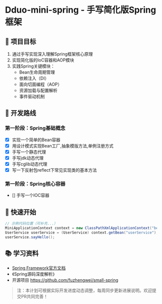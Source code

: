 # Dduo-mini-spring - 手写简化版Spring框架

## 🎯 项目目标
1. 通过手写实现深入理解Spring框架核心原理
2. 实现简化版的IoC容器和AOP模块
3. 实践Spring关键模块：
   - Bean生命周期管理
   - 依赖注入（DI）
   - 面向切面编程（AOP）
   - 资源加载与配置解析
   - 事件驱动机制

## 📅 开发路线

### 第一阶段：Spring基础概念
- [x] 实现一个简单的Bean容器
- [x] 用设计模式实现Bean工厂,抽象模版方法,单例注册方式
- [x] 手写一个静态代理
- [x] 手写jdk动态代理
- [x] 手写cglib动态代理
- [x] 写一下反射包reflect下常见实现类的基本方法

### 第一阶段：Spring核心容器
- [] 手写一个IOC容器


## 🌱 快速开始
```java
// 示例代码位置（可补充...）
MiniApplicationContext context = new ClassPathXmlApplicationContext("beans.xml");
UserService userService = (UserService) context.getBean("userService");
userService.sayHello();
```

## 📚 学习资料
- [Spring Framework官方文档]()
- 《Spring源码深度解析》
- 开源项目 https://github.com/fuzhengwei/small-spring

> 注：本计划可根据实际开发进度动态调整，每周同步更新进展说明。欢迎提交PR共同完善！

